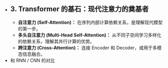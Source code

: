 -   **3. Transformer 的基石：现代注意力的奠基者**
    -   
    -   **自注意力 (Self-Attention)：** 在序列内部计算依赖关系，是理解现代模型的第一步。
    -   **多头自注意力 (Multi-Head Self-Attention)：** 从不同子空间学习多样化的依赖关系，理解其并行计算的优势。
    -   **跨注意力 (Cross-Attention)：** 连接 Encoder 和 Decoder，或用于多模态信息融合。
-   和 RNN / CNN 的对比